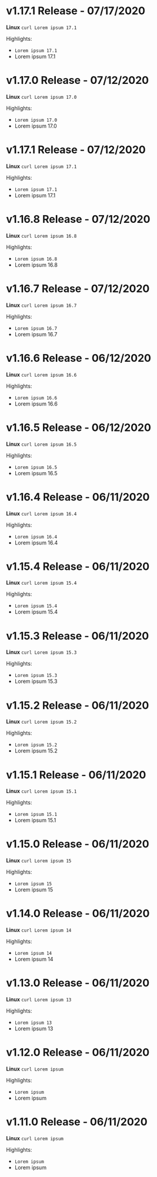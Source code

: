 # v1.17.1 Release - 07/17/2020
**Linux**
`curl Lorem ipsum 17.1`

Highlights:
- `Lorem ipsum 17.1`
- Lorem ipsum 17.1

# v1.17.0 Release - 07/12/2020
**Linux**
`curl Lorem ipsum 17.0`

Highlights:
- `Lorem ipsum 17.0`
- Lorem ipsum 17.0

# v1.17.1 Release - 07/12/2020
**Linux**
`curl Lorem ipsum 17.1`

Highlights:
- `Lorem ipsum 17.1`
- Lorem ipsum 17.1

# v1.16.8 Release - 07/12/2020
**Linux**
`curl Lorem ipsum 16.8`

Highlights:
- `Lorem ipsum 16.8`
- Lorem ipsum 16.8

# v1.16.7 Release - 07/12/2020
**Linux**
`curl Lorem ipsum 16.7`

Highlights:
- `Lorem ipsum 16.7`
- Lorem ipsum 16.7

# v1.16.6 Release - 06/12/2020
**Linux**
`curl Lorem ipsum 16.6`

Highlights:
- `Lorem ipsum 16.6`
- Lorem ipsum 16.6

# v1.16.5 Release - 06/12/2020
**Linux**
`curl Lorem ipsum 16.5`

Highlights:
- `Lorem ipsum 16.5`
- Lorem ipsum 16.5

# v1.16.4 Release - 06/11/2020
**Linux**
`curl Lorem ipsum 16.4`

Highlights:
- `Lorem ipsum 16.4`
- Lorem ipsum 16.4

# v1.15.4 Release - 06/11/2020
**Linux**
`curl Lorem ipsum 15.4`

Highlights:
- `Lorem ipsum 15.4`
- Lorem ipsum 15.4

# v1.15.3 Release - 06/11/2020
**Linux**
`curl Lorem ipsum 15.3`

Highlights:
- `Lorem ipsum 15.3`
- Lorem ipsum 15.3

# v1.15.2 Release - 06/11/2020
**Linux**
`curl Lorem ipsum 15.2`

Highlights:
- `Lorem ipsum 15.2`
- Lorem ipsum 15.2

# v1.15.1 Release - 06/11/2020
**Linux**
`curl Lorem ipsum 15.1`

Highlights:
- `Lorem ipsum 15.1`
- Lorem ipsum 15.1

# v1.15.0 Release - 06/11/2020
**Linux**
`curl Lorem ipsum 15`

Highlights:
- `Lorem ipsum 15`
- Lorem ipsum 15

# v1.14.0 Release - 06/11/2020
**Linux**
`curl Lorem ipsum 14`

Highlights:
- `Lorem ipsum 14`
- Lorem ipsum 14

# v1.13.0 Release - 06/11/2020
**Linux**
`curl Lorem ipsum 13`

Highlights:
- `Lorem ipsum 13`
- Lorem ipsum 13

# v1.12.0 Release - 06/11/2020
**Linux**
`curl Lorem ipsum`

Highlights:
- `Lorem ipsum`
- Lorem ipsum

# v1.11.0 Release - 06/11/2020
**Linux**
`curl Lorem ipsum`

Highlights:
- `Lorem ipsum`
- Lorem ipsum
